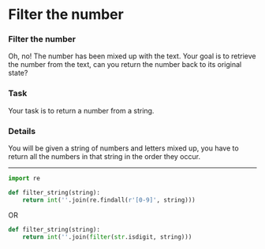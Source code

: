 # Filter the number

### Filter the number
Oh, no! The number has been mixed up with the text. Your goal is to retrieve the number from the text, can you return the number back to its original state?

### Task
Your task is to return a number from a string.

### Details
You will be given a string of numbers and letters mixed up, you have to return all the numbers in that string in the order they occur.

---

```py
import re

def filter_string(string):
    return int(''.join(re.findall(r'[0-9]', string)))
```

OR

```py
def filter_string(string):
    return int(''.join(filter(str.isdigit, string)))
```
